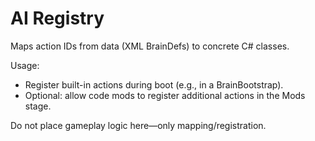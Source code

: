 # AI Registry

Maps action IDs from data (XML BrainDefs) to concrete C# classes.

Usage:
- Register built-in actions during boot (e.g., in a BrainBootstrap).
- Optional: allow code mods to register additional actions in the Mods stage.

Do not place gameplay logic here—only mapping/registration.
